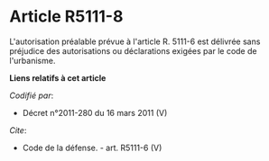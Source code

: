 # Article R5111-8

L'autorisation préalable prévue à l'article R. 5111-6 est délivrée sans préjudice des autorisations ou déclarations exigées
par le code de l'urbanisme.

**Liens relatifs à cet article**

_Codifié par_:

  - Décret n°2011-280 du 16 mars 2011 (V)

_Cite_:

  - Code de la défense. - art. R5111-6 (V)
